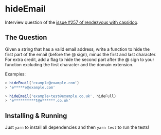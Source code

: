 # hideEmail

Interview question of the [issue #257 of rendezvous with cassidoo](https://buttondown.email/cassidoo/archive/if-one-is-lucky-a-solitary-fantasy-can-totally/).

## The Question

Given a string that has a valid email address, write a function to hide the first part of the email (before the @ sign), minus the first and last character. For extra credit, add a flag to hide the second part after the @ sign to your function excluding the first character and the domain extension.

Examples:
```js
> hideEmail('example@example.com')
> 'e*****e@example.com'

> hideEmail('example+test@example.co.uk', hideFull)
> 'e**********t@e******.co.uk'
```

## Installing & Running

Just `yarn` to install all dependencies and then `yarn test` to run the tests!
